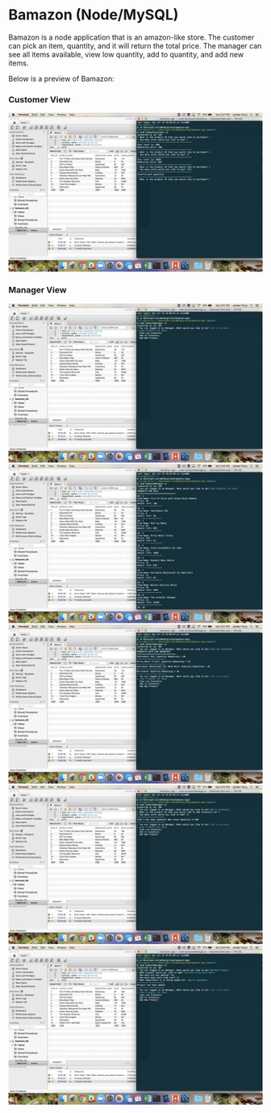 # Bamazon (Node/MySQL)

Bamazon is a node application that is an amazon-like store. The customer can pick an item, quantity, and it will return the total price. The manager can see all items available, view low quantity, add to quantity, and add new items. 

 Below is a preview of Bamazon:

### Customer View

![alt text](images/1.png "Description goes here")

### Manager View
![alt text](images/2.png "Description goes here")
![alt text](images/3.png "Description goes here")
![alt text](images/4.png "Description goes here")
![alt text](images/5.png "Description goes here")
![alt text](images/6.png "Description goes here")

